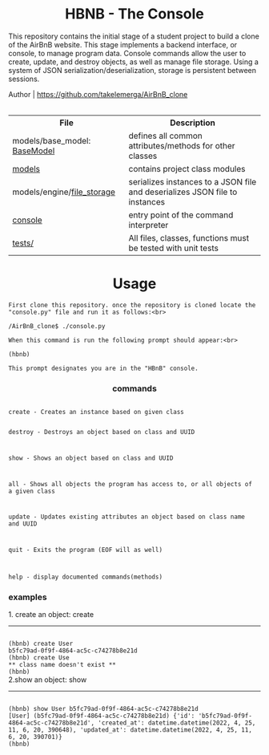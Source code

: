 <center> <h1>HBNB - The Console</h1> </center>

This repository contains the initial stage of a student project to build a clone of the AirBnB website. This stage implements a backend interface, or console, to manage program data. Console commands allow the user to create, update, and destroy objects, as well as manage file storage. Using a system of JSON serialization/deserialization, storage is persistent between sessions.

Author | https://github.com/takelemerga/AirBnB_clone
<br>
<br>
 <table>
  <tr>
    <th>File</th>
    <th>Description</th>
  </tr>
  <tr>
    <td>models/base_model: <a href = "https://github.com/takelemerga/AirBnB_clone/blob/master/models/base_model.py"> BaseModel</a>  
    <td>defines all common attributes/methods for other classes</td>
  </tr>
  <tr>
    <td><a href="https://github.com/takelemerga/AirBnB_clone/tree/master/models"> models</a></td>
    <td>contains project class modules</td>
  </tr>
  <tr>
    <td>models/engine/<a href="https://github.com/takelemerga/AirBnB_clone/tree/master/models/engine">file_storage</a></td>
    <td>serializes instances to a JSON file and deserializes JSON file to instances</td>
  </tr>
  <tr>
    <td><a href="https://github.com/takelemerga/AirBnB_clone/blob/master/console.py">console</a></td>
    <td>entry point of the command interpreter</td>
  </tr>
  <tr>
    <td><a href="https://github.com/takelemerga/AirBnB_clone/tree/master/models/tests">tests/</a></td>
    <td>All files, classes, functions must be tested with unit tests</td>
  </tr>
</table>
<h1><center>Usage</center></h1>
<p>

    First clone this repository. once the repository is cloned locate the "console.py" file and run it as follows:<br>

<code>/AirBnB_clone$ ./console.py</code><br>

    When this command is run the following prompt should appear:<br>

<code>(hbnb)</code><br>

    This prompt designates you are in the "HBnB" console.
 </p>
<h3><center>commands<center></h3>
<code>
create - Creates an instance based on given class

destroy - Destroys an object based on class and UUID

show - Shows an object based on class and UUID

all - Shows all objects the program has access to, or all objects of a given class

update - Updates existing attributes an object based on class name and UUID

quit - Exits the program (EOF will as well)

help - display documented commands(methods)
</code>
<h3>examples</h3>
1. create an object: create <className>
<hr>
<code>
(hbnb) create User
b5fc79ad-0f9f-4864-ac5c-c74278b8e21d
(hbnb) create Use
** class name doesn't exist **
(hbnb)
</code>
2.show an object: show <className> <id>
<hr>
<code>
(hbnb) show User b5fc79ad-0f9f-4864-ac5c-c74278b8e21d
[User] (b5fc79ad-0f9f-4864-ac5c-c74278b8e21d) {'id': 'b5fc79ad-0f9f-4864-ac5c-c74278b8e21d', 'created_at': datetime.datetime(2022, 4, 25, 11, 6, 20, 390648), 'updated_at': datetime.datetime(2022, 4, 25, 11, 6, 20, 390701)}
(hbnb)
</code>
